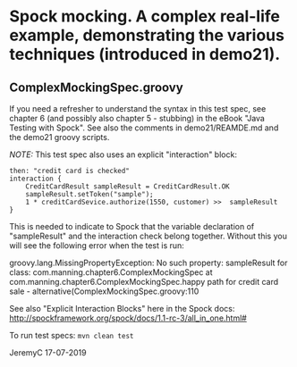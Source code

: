 # Spock mocking. A complex real-life example, demonstrating the various techniques (introduced in demo21).

## ComplexMockingSpec.groovy 

If you need a refresher to understand the syntax in this test spec,
see chapter 6 (and possibly also chapter 5 - stubbing) in the eBook
"Java Testing with Spock". See also the comments in demo21/REAMDE.md
and the demo21 groovy scripts.

*NOTE:* This test spec also uses an explicit "interaction" block:

	then: "credit card is checked"
	interaction {
		CreditCardResult sampleResult = CreditCardResult.OK
		sampleResult.setToken("sample");
		1 * creditCardSevice.authorize(1550, customer) >>  sampleResult
	}

This is needed to indicate to Spock that the variable declaration of 
"sampleResult" and the interaction check belong together. Without this
you will see the following error when the test is run:

groovy.lang.MissingPropertyException: No such property: sampleResult for class: com.manning.chapter6.ComplexMockingSpec
	at com.manning.chapter6.ComplexMockingSpec.happy path for credit card sale - alternative(ComplexMockingSpec.groovy:110

See also "Explicit Interaction Blocks" here in the Spock docs:
http://spockframework.org/spock/docs/1.1-rc-3/all_in_one.html#


To run test specs:
`mvn clean test`


JeremyC 17-07-2019
